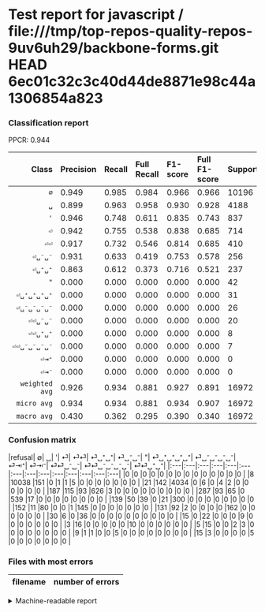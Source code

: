 # Test report for javascript / file:///tmp/top-repos-quality-repos-9uv6uh29/backbone-forms.git HEAD 6ec01c32c3c40d44de8871e98c44a1306854a823

### Classification report

PPCR: 0.944

| Class | Precision | Recall | Full Recall | F1-score | Full F1-score | Support | Full Support | PPCR |
|------:|:----------|:-------|:------------|:---------|:---------|:--------|:-------------|:-----|
| `∅` | 0.949| 0.985| 0.984| 0.966| 0.966| 10196| 10204| 0.999 |
| `␣` | 0.899| 0.963| 0.958| 0.930| 0.928| 4188| 4209| 0.995 |
| `'` | 0.946| 0.748| 0.611| 0.835| 0.743| 837| 1024| 0.817 |
| `⏎` | 0.942| 0.755| 0.538| 0.838| 0.685| 714| 1001| 0.713 |
| `⏎⏎` | 0.917| 0.732| 0.546| 0.814| 0.685| 410| 549| 0.747 |
| `⏎␣⁻␣⁻` | 0.931| 0.633| 0.419| 0.753| 0.578| 256| 387| 0.661 |
| `⏎␣⁺␣⁺` | 0.863| 0.612| 0.373| 0.716| 0.521| 237| 389| 0.609 |
| `"` | 0.000| 0.000| 0.000| 0.000| 0.000| 42| 72| 0.583 |
| `⏎␣⁺␣⁺␣⁺␣⁺` | 0.000| 0.000| 0.000| 0.000| 0.000| 31| 46| 0.674 |
| `⏎␣⁻␣⁻␣⁻␣⁻` | 0.000| 0.000| 0.000| 0.000| 0.000| 26| 29| 0.897 |
| `⏎⏎␣⁻␣⁻` | 0.000| 0.000| 0.000| 0.000| 0.000| 20| 25| 0.800 |
| `⏎⏎␣⁺␣⁺` | 0.000| 0.000| 0.000| 0.000| 0.000| 8| 23| 0.348 |
| `⏎⏎␣⁻␣⁻␣⁻␣⁻` | 0.000| 0.000| 0.000| 0.000| 0.000| 7| 16| 0.438 |
| `⏎⇥⁺` | 0.000| 0.000| 0.000| 0.000| 0.000| 0| 0| 0.000 |
| `⏎⇥⁻` | 0.000| 0.000| 0.000| 0.000| 0.000| 0| 0| 0.000 |
| `weighted avg` | 0.926| 0.934| 0.881| 0.927| 0.891| 16972| 17974| 0.944 |
| `micro avg` | 0.934| 0.934| 0.881| 0.934| 0.907| 16972| 17974| 0.944 |
| `macro avg` | 0.430| 0.362| 0.295| 0.390| 0.340| 16972| 17974| 0.944 |

### Confusion matrix

|refusal|  ∅| ␣| '| ⏎| ⏎⏎| ⏎␣⁺␣⁺| ⏎␣⁻␣⁻| "| ⏎␣⁺␣⁺␣⁺␣⁺| ⏎␣⁻␣⁻␣⁻␣⁻| ⏎⇥⁺| ⏎⇥⁻| ⏎⏎␣⁻␣⁻| ⏎⏎␣⁻␣⁻␣⁻␣⁻| ⏎⏎␣⁺␣⁺| 
|:---|:---|:---|:---|:---|:---|:---|:---|:---|:---|:---|:---|:---|:---|
|0 |0 |0 |0 |0 |0 |0 |0 |0 |0 |0 |0 |0 |0 |
|8 |10038 |151 |0 |1 |1 |5 |0 |0 |0 |0 |0 |0 |0 |
|21 |142 |4034 |0 |6 |0 |4 |2 |0 |0 |0 |0 |0 |0 |
|187 |115 |93 |626 |3 |0 |0 |0 |0 |0 |0 |0 |0 |0 |
|287 |93 |65 |0 |539 |17 |0 |0 |0 |0 |0 |0 |0 |0 |
|139 |50 |39 |0 |21 |300 |0 |0 |0 |0 |0 |0 |0 |0 |
|152 |11 |80 |0 |0 |1 |145 |0 |0 |0 |0 |0 |0 |0 |
|131 |92 |2 |0 |0 |0 |0 |162 |0 |0 |0 |0 |0 |0 |
|30 |6 |0 |36 |0 |0 |0 |0 |0 |0 |0 |0 |0 |0 |
|15 |0 |22 |0 |0 |0 |9 |0 |0 |0 |0 |0 |0 |0 |
|3 |16 |0 |0 |0 |0 |0 |10 |0 |0 |0 |0 |0 |0 |
|5 |15 |0 |0 |2 |3 |0 |0 |0 |0 |0 |0 |0 |0 |
|9 |1 |1 |0 |0 |5 |0 |0 |0 |0 |0 |0 |0 |0 |
|15 |3 |0 |0 |0 |0 |5 |0 |0 |0 |0 |0 |0 |0 |

### Files with most errors

| filename | number of errors|
|:----:|:-----|

<details>
    <summary>Machine-readable report</summary>
```json
{
  "cl_report": {"\"": {"f1-score": 0.0, "precision": 0.0, "recall": 0.0, "support": 42}, "\u0027": {"f1-score": 0.8352234823215476, "precision": 0.945619335347432, "recall": 0.7479091995221028, "support": 837}, "macro avg": {"f1-score": 0.39022491649248064, "precision": 0.42980810438094896, "recall": 0.36179182143827254, "support": 16972}, "micro avg": {"f1-score": 0.9335375913268914, "precision": 0.9335375913268914, "recall": 0.9335375913268914, "support": 16972}, "weighted avg": {"f1-score": 0.927437076786208, "precision": 0.9262530232578796, "recall": 0.9335375913268914, "support": 16972}, "\u2205": {"f1-score": 0.9662142650880738, "precision": 0.9485919485919486, "recall": 0.9845037269517458, "support": 10196}, "\u23ce": {"f1-score": 0.838258164852255, "precision": 0.9423076923076923, "recall": 0.7549019607843137, "support": 714}, "\u23ce\u21e5\u207a": {"f1-score": 0.0, "precision": 0.0, "recall": 0.0, "support": 0}, "\u23ce\u21e5\u207b": {"f1-score": 0.0, "precision": 0.0, "recall": 0.0, "support": 0}, "\u23ce\u23ce": {"f1-score": 0.8141112618724559, "precision": 0.9174311926605505, "recall": 0.7317073170731707, "support": 410}, "\u23ce\u23ce\u2423\u207a\u2423\u207a": {"f1-score": 0.0, "precision": 0.0, "recall": 0.0, "support": 8}, "\u23ce\u23ce\u2423\u207b\u2423\u207b": {"f1-score": 0.0, "precision": 0.0, "recall": 0.0, "support": 20}, "\u23ce\u23ce\u2423\u207b\u2423\u207b\u2423\u207b\u2423\u207b": {"f1-score": 0.0, "precision": 0.0, "recall": 0.0, "support": 7}, "\u23ce\u2423\u207a\u2423\u207a": {"f1-score": 0.7160493827160495, "precision": 0.8630952380952381, "recall": 0.6118143459915611, "support": 237}, "\u23ce\u2423\u207a\u2423\u207a\u2423\u207a\u2423\u207a": {"f1-score": 0.0, "precision": 0.0, "recall": 0.0, "support": 31}, "\u23ce\u2423\u207b\u2423\u207b": {"f1-score": 0.7534883720930232, "precision": 0.9310344827586207, "recall": 0.6328125, "support": 256}, "\u23ce\u2423\u207b\u2423\u207b\u2423\u207b\u2423\u207b": {"f1-score": 0.0, "precision": 0.0, "recall": 0.0, "support": 26}, "\u2423": {"f1-score": 0.930028818443804, "precision": 0.8990416759527524, "recall": 0.9632282712511939, "support": 4188}},
  "cl_report_full": {"\"": {"f1-score": 0.0, "precision": 0.0, "recall": 0.0, "support": 72}, "\u0027": {"f1-score": 0.7425860023724793, "precision": 0.945619335347432, "recall": 0.611328125, "support": 1024}, "macro avg": {"f1-score": 0.3403095935773939, "precision": 0.42980810438094896, "recall": 0.2953164895143134, "support": 17974}, "micro avg": {"f1-score": 0.9067704458307103, "precision": 0.9335375913268914, "recall": 0.8814954934905975, "support": 17974}, "weighted avg": {"f1-score": 0.8906736880724729, "precision": 0.9221534980599991, "recall": 0.8814954934905975, "support": 17974}, "\u2205": {"f1-score": 0.965842393918984, "precision": 0.9485919485919486, "recall": 0.9837318698549589, "support": 10204}, "\u23ce": {"f1-score": 0.6853146853146853, "precision": 0.9423076923076923, "recall": 0.5384615384615384, "support": 1001}, "\u23ce\u21e5\u207a": {"f1-score": 0.0, "precision": 0.0, "recall": 0.0, "support": 0}, "\u23ce\u21e5\u207b": {"f1-score": 0.0, "precision": 0.0, "recall": 0.0, "support": 0}, "\u23ce\u23ce": {"f1-score": 0.6849315068493151, "precision": 0.9174311926605505, "recall": 0.546448087431694, "support": 549}, "\u23ce\u23ce\u2423\u207a\u2423\u207a": {"f1-score": 0.0, "precision": 0.0, "recall": 0.0, "support": 23}, "\u23ce\u23ce\u2423\u207b\u2423\u207b": {"f1-score": 0.0, "precision": 0.0, "recall": 0.0, "support": 25}, "\u23ce\u23ce\u2423\u207b\u2423\u207b\u2423\u207b\u2423\u207b": {"f1-score": 0.0, "precision": 0.0, "recall": 0.0, "support": 16}, "\u23ce\u2423\u207a\u2423\u207a": {"f1-score": 0.5206463195691203, "precision": 0.8630952380952381, "recall": 0.37275064267352187, "support": 389}, "\u23ce\u2423\u207a\u2423\u207a\u2423\u207a\u2423\u207a": {"f1-score": 0.0, "precision": 0.0, "recall": 0.0, "support": 46}, "\u23ce\u2423\u207b\u2423\u207b": {"f1-score": 0.5775401069518717, "precision": 0.9310344827586207, "recall": 0.4186046511627907, "support": 387}, "\u23ce\u2423\u207b\u2423\u207b\u2423\u207b\u2423\u207b": {"f1-score": 0.0, "precision": 0.0, "recall": 0.0, "support": 29}, "\u2423": {"f1-score": 0.9277828886844526, "precision": 0.8990416759527524, "recall": 0.9584224281301972, "support": 4209}},
  "ppcr": 0.9442528096138867
}
```
</details>
